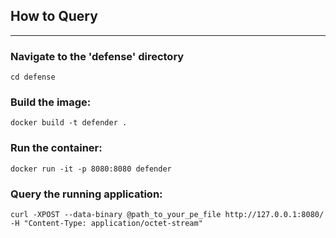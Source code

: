 ## How to Query

---
### Navigate to the 'defense' directory
```
cd defense
```

### Build the image:
```
docker build -t defender .
```

### Run the container:
```
docker run -it -p 8080:8080 defender
```

### Query the running application:
```
curl -XPOST --data-binary @path_to_your_pe_file http://127.0.0.1:8080/ -H "Content-Type: application/octet-stream"
```